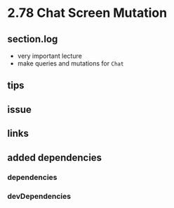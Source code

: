 # 2.78 Chat Screen Mutation

## section.log

- very important lecture
- make queries and mutations for `Chat`

## tips

## issue

## links

## added dependencies

### dependencies

### devDependencies
